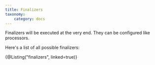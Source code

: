```yaml
---
title: Finalizers
taxonomy:
    category: docs
---
```


Finalizers will be executed at the very end.
They can be configured like processors.

Here's a list of all possible finalizers:

{@Listing("finalizers", linked=true)}
